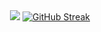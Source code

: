 

<div align="center">
<img src="https://github-readme-stats.vercel.app/api?username=sem201&show_icons=true&theme=dracula"/>
<a href="https://git.io/streak-stats"><img src="https://github-readme-streak-stats.herokuapp.com?user=sem201&theme=dark" alt="GitHub Streak" /></a>
</div>
  <!--
**sem201/sem201** is a ✨ _special_ ✨ repository because its `README.md` (this file) appears on your GitHub profile.

Here are some ideas to get you started:

- 🔭 I’m currently working on ...
- 🌱 I’m currently learning ...
- 👯 I’m looking to collaborate on ...
- 🤔 I’m looking for help with ...
- 💬 Ask me about ...
- 📫 How to reach me: ...
- 😄 Pronouns: ...
- ⚡ Fun fact: ...
-->
